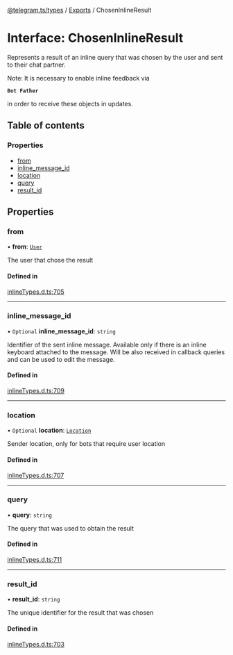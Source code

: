 [@telegram.ts/types](../README.md) / [Exports](../modules.md) / ChosenInlineResult

# Interface: ChosenInlineResult

Represents a result of an inline query that was chosen by the user and sent to their chat partner.

Note: It is necessary to enable inline feedback via

**`Bot Father`**

in order to receive these objects in updates.

## Table of contents

### Properties

- [from](ChosenInlineResult.md#from)
- [inline\_message\_id](ChosenInlineResult.md#inline_message_id)
- [location](ChosenInlineResult.md#location)
- [query](ChosenInlineResult.md#query)
- [result\_id](ChosenInlineResult.md#result_id)

## Properties

### from

• **from**: [`User`](User.md)

The user that chose the result

#### Defined in

[inlineTypes.d.ts:705](https://github.com/telegramsjs/types/blob/d08200f/src/inlineTypes.d.ts#L705)

___

### inline\_message\_id

• `Optional` **inline\_message\_id**: `string`

Identifier of the sent inline message. Available only if there is an inline keyboard attached to the message. Will be also received in callback queries and can be used to edit the message.

#### Defined in

[inlineTypes.d.ts:709](https://github.com/telegramsjs/types/blob/d08200f/src/inlineTypes.d.ts#L709)

___

### location

• `Optional` **location**: [`Location`](Location.md)

Sender location, only for bots that require user location

#### Defined in

[inlineTypes.d.ts:707](https://github.com/telegramsjs/types/blob/d08200f/src/inlineTypes.d.ts#L707)

___

### query

• **query**: `string`

The query that was used to obtain the result

#### Defined in

[inlineTypes.d.ts:711](https://github.com/telegramsjs/types/blob/d08200f/src/inlineTypes.d.ts#L711)

___

### result\_id

• **result\_id**: `string`

The unique identifier for the result that was chosen

#### Defined in

[inlineTypes.d.ts:703](https://github.com/telegramsjs/types/blob/d08200f/src/inlineTypes.d.ts#L703)
